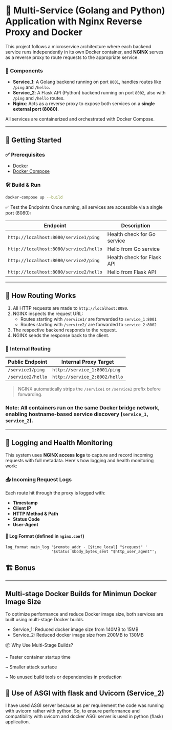 # 🔁 Multi-Service (Golang and Python) Application with Nginx Reverse Proxy and Docker

This project follows a microservice architecture where each backend service runs independently in its own Docker container, and **NGINX** serves as a reverse proxy to route requests to the appropriate service.

### 🔧 Components

- **Service_1**: A Golang backend running on port `8001`, handles routes like `/ping` and `/hello`.
- **Service_2**: A Flask API (Python) backend running on port `8002`, also with `/ping` and `/hello` routes.
- **Nginx**: Acts as a reverse proxy to expose both services on a **single external port (8080)**.
  
All services are containerized and orchestrated with Docker Compose.

---

## 🚀 Getting Started

### ✅ Prerequisites

- [Docker](https://www.docker.com/)
- [Docker Compose](https://docs.docker.com/compose/)

### 🛠️ Build & Run

```bash
docker-compose up --build
```


✅ Test the Endpoints
Once running, all services are accessible via a single port (8080):


| Endpoint                               | Description                 |
| -------------------------------------- | --------------------------- |
| `http://localhost:8080/service1/ping`  | Health check for Go service |
| `http://localhost:8080/service1/hello` | Hello from Go service       |
| `http://localhost:8080/service2/ping`  | Health check for Flask API  |
| `http://localhost:8080/service2/hello` | Hello from Flask API        |

---

## 🔀 How Routing Works 
1. All HTTP requests are made to `http://localhost:8080`.
2. NGINX inspects the request URL:
   - Routes starting with `/service1/` are forwarded to `service_1:8001`
   - Routes starting with `/service2/` are forwarded to `service_2:8002`
3. The respective backend responds to the request.
4. NGINX sends the response back to the client.

### 🔗 Internal Routing

| Public Endpoint                  | Internal Proxy Target            |
|----------------------------------|----------------------------------|
| `/service1/ping`                | `http://service_1:8001/ping`     |
| `/service2/hello`               | `http://service_2:8002/hello`    |

> NGINX automatically strips the `/service1` or `/service2` prefix before forwarding.

### Note: All containers run on the same Docker bridge network, enabling hostname-based service discovery (`service_1`, `service_2`).

---

## 📄 Logging and Health Monitoring 

This system uses **NGINX access logs** to capture and record incoming requests with full metadata. Here's how logging and health monitoring work:

### 📥 Incoming Request Logs

Each route hit through the proxy is logged with:

- **Timestamp**
- **Client IP**
- **HTTP Method & Path**
- **Status Code**
- **User-Agent**

#### 🔧 Log Format (defined in `nginx.conf`)

```nginx
log_format main_log '$remote_addr - [$time_local] "$request" '
                    '$status $body_bytes_sent "$http_user_agent"';
```

## 🏗️ Bonus

---

## Multi-stage Docker Builds for Minimun Docker Image Size

To optimize performance and reduce Docker image size, both services are built using multi-stage Docker builds.
- Service_1: Reduced docker image size from 140MB to 15MB
- Service_2: Reduced docker image size from 200MB to 130MB

📦 Why Use Multi-Stage Builds?

 ~ Faster container startup time

 ~ Smaller attack surface

 ~ No unused build tools or dependencies in production

## 🧩 Use of ASGI with flask and Uvicorn (Service_2)

I have used ASGI server because as per requirement the code was running with uvicorn rather with python. So, to ensure performance and compatibility with uvicorn and docker ASGI server is used in python (flask) application.

